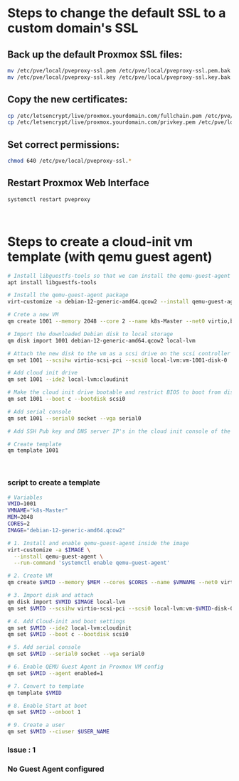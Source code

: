 
# Steps to change the default SSL to a custom domain's SSL

## Back up the default Proxmox SSL files:
``` bash
mv /etc/pve/local/pveproxy-ssl.pem /etc/pve/local/pveproxy-ssl.pem.bak
mv /etc/pve/local/pveproxy-ssl.key /etc/pve/local/pveproxy-ssl.key.bak
```

## Copy the new certificates:
``` bash
cp /etc/letsencrypt/live/proxmox.yourdomain.com/fullchain.pem /etc/pve/local/pveproxy-ssl.pem
cp /etc/letsencrypt/live/proxmox.yourdomain.com/privkey.pem /etc/pve/local/pveproxy-ssl.key
```

## Set correct permissions:
``` bash
chmod 640 /etc/pve/local/pveproxy-ssl.*
```

## Restart Proxmox Web Interface
``` bash
systemctl restart pveproxy
```

<br>

# Steps to create a cloud-init vm template (with qemu guest agent)

``` bash
# Install libguestfs-tools so that we can install the qemu-guest-agent on to the downloaded image
apt install libguestfs-tools

# Install the qemu-guest-agent package
virt-customize -a debian-12-generic-amd64.qcow2 --install qemu-guest-agent

# Crete a new VM
qm create 1001 --memory 2048 --core 2 --name k8s-Master --net0 virtio,bridge=vmbr0

# Import the downloaded Debian disk to local storage 
qm disk import 1001 debian-12-generic-amd64.qcow2 local-lvm

# Attach the new disk to the vm as a scsi drive on the scsi controller
qm set 1001 --scsihw virtio-scsi-pci --scsi0 local-lvm:vm-1001-disk-0

# Add cloud init drive
qm set 1001 --ide2 local-lvm:cloudinit

# Make the cloud init drive bootable and restrict BIOS to boot from disk only
qm set 1001 --boot c --bootdisk scsi0

# Add serial console
qm set 1001 --serial0 socket --vga serial0

# Add SSH Pub key and DNS server IP's in the cloud init console of the VM 1001

# Create template
qm template 1001

```
<br>

### script to create a template

``` bash
# Variables
VMID=1001
VMNAME="k8s-Master"
MEM=2048
CORES=2
IMAGE="debian-12-generic-amd64.qcow2"

# 1. Install and enable qemu-guest-agent inside the image
virt-customize -a $IMAGE \
  --install qemu-guest-agent \
  --run-command 'systemctl enable qemu-guest-agent'

# 2. Create VM
qm create $VMID --memory $MEM --cores $CORES --name $VMNAME --net0 virtio,bridge=vmbr0

# 3. Import disk and attach
qm disk import $VMID $IMAGE local-lvm
qm set $VMID --scsihw virtio-scsi-pci --scsi0 local-lvm:vm-$VMID-disk-0

# 4. Add Cloud-init and boot settings
qm set $VMID --ide2 local-lvm:cloudinit
qm set $VMID --boot c --bootdisk scsi0

# 5. Add serial console
qm set $VMID --serial0 socket --vga serial0

# 6. Enable QEMU Guest Agent in Proxmox VM config
qm set $VMID --agent enabled=1

# 7. Convert to template
qm template $VMID

# 8. Enable Start at boot
qm set $VMID --onboot 1

# 9. Create a user
qm set $VMID --ciuser $USER_NAME
```


### Issue : 1 

### No Guest Agent configured






